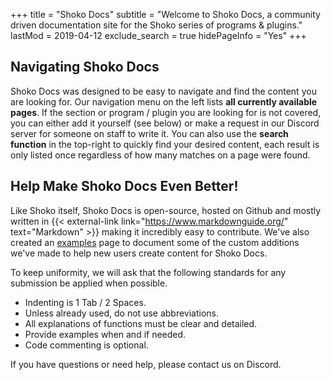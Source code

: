 +++
title = "Shoko Docs"
subtitle = "Welcome to Shoko Docs, a community driven documentation site for the Shoko series of programs & plugins."
lastMod = 2019-04-12
exclude_search =  true
hidePageInfo = "Yes"
+++

## Navigating Shoko Docs

Shoko Docs was designed to be easy to navigate and find the content you are looking for. Our navigation menu on the left lists **all currently available pages**. If the section or program / plugin you are looking for is not covered, you can either add it yourself (see below) or make a request in our Discord server for someone on staff to write it. You can also use the **search function** in the top-right to quickly find your desired content, each result is only listed once regardless of how many matches on a page were found. 

## Help Make Shoko Docs Even Better!

Like Shoko itself, Shoko Docs is open-source, hosted on Github and mostly written in {{< external-link link="https://www.markdownguide.org/" text="Markdown" >}} making it incredibly easy to contribute. We've also created an [examples](link) page to document some of the custom additions we've made to help new users create content for Shoko Docs. 

To keep uniformity, we will ask that the following standards for any submission be applied when possible. 

- Indenting is 1 Tab / 2 Spaces.
- Unless already used, do not use abbreviations.
- All explanations of functions must be clear and detailed.
- Provide examples when and if needed.
- Code commenting is optional.

If you have questions or need help, please contact us on Discord. 